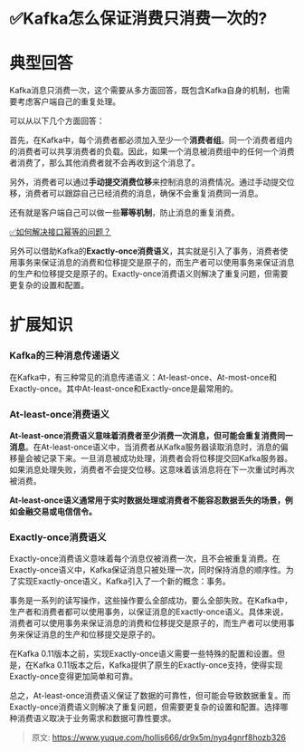 # ✅Kafka怎么保证消费只消费一次的?


# 典型回答

Kafka消息只消费一次，这个需要从多方面回答，既包含Kafka自身的机制，也需要考虑客户端自己的重复处理。

可以从以下几个方面回答：

首先，在Kafka中，每个消费者都必须加入至少一个**消费者组**。同一个消费者组内的消费者可以共享消费者的负载。因此，如果一个消息被消费组中的任何一个消费者消费了，那么其他消费者就不会再收到这个消息了。

另外，消费者可以通过**手动提交消费位移**来控制消息的消费情况。通过手动提交位移，消费者可以跟踪自己已经消费的消息，确保不会重复消费同一消息。

还有就是客户端自己可以做一些**幂等机制**，防止消息的重复消费。

[✅如何解决接口幂等的问题？](https://www.yuque.com/hollis666/dr9x5m/gz2qwl?view=doc_embed)

另外可以借助Kafka的**Exactly-once消费语义**，其实就是引入了事务，消费者使用事务来保证消息的消费和位移提交是原子的，而生产者可以使用事务来保证消息的生产和位移提交是原子的。Exactly-once消费语义则解决了重复问题，但需要更复杂的设置和配置。


# 扩展知识


### Kafka的三种消息传递语义

在Kafka中，有三种常见的消息传递语义：At-least-once、At-most-once和Exactly-once。其中At-least-once和Exactly-once是最常用的。


### At-least-once消费语义

**At-least-once消费语义意味着消费者至少消费一次消息，但可能会重复消费同一消息**。在At-least-once语义中，当消费者从Kafka服务器读取消息时，消息的偏移量会被记录下来。一旦消息被成功处理，消费者会将位移提交回Kafka服务器。如果消息处理失败，消费者不会提交位移。这意味着该消息将在下一次重试时再次被消费。

**At-least-once语义通常用于实时数据处理或消费者不能容忍数据丢失的场景，例如金融交易或电信信令。**


### Exactly-once消费语义

Exactly-once消费语义意味着每个消息仅被消费一次，且不会被重复消费。在Exactly-once语义中，Kafka保证消息只被处理一次，同时保持消息的顺序性。为了实现Exactly-once语义，Kafka引入了一个新的概念：事务。

事务是一系列的读写操作，这些操作要么全部成功，要么全部失败。在Kafka中，生产者和消费者都可以使用事务，以保证消息的Exactly-once语义。具体来说，消费者可以使用事务来保证消息的消费和位移提交是原子的，而生产者可以使用事务来保证消息的生产和位移提交是原子的。

在Kafka 0.11版本之前，实现Exactly-once语义需要一些特殊的配置和设置。但是，在Kafka 0.11版本之后，Kafka提供了原生的Exactly-once支持，使得实现Exactly-once变得更加简单和可靠。

总之，At-least-once消费语义保证了数据的可靠性，但可能会导致数据重复。而Exactly-once消费语义则解决了重复问题，但需要更复杂的设置和配置。选择哪种消费语义取决于业务需求和数据可靠性要求。


> 原文: <https://www.yuque.com/hollis666/dr9x5m/nyq4gnrf8hozb326>